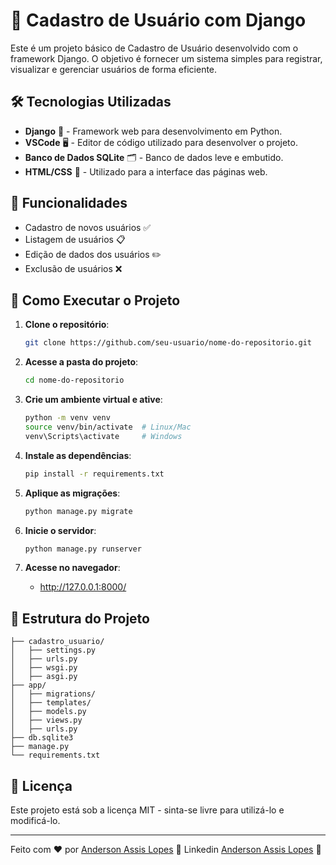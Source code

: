 # 📌 Cadastro de Usuário com Django

Este é um projeto básico de Cadastro de Usuário desenvolvido com o framework Django. O objetivo é fornecer um sistema simples para registrar, visualizar e gerenciar usuários de forma eficiente.

## 🛠 Tecnologias Utilizadas

- **Django** 🐍 - Framework web para desenvolvimento em Python.
- **VSCode** 🖥️ - Editor de código utilizado para desenvolver o projeto.
- **Banco de Dados SQLite** 🗂️ - Banco de dados leve e embutido.
- **HTML/CSS** 🎨 - Utilizado para a interface das páginas web.

## 🚀 Funcionalidades

- Cadastro de novos usuários ✅
- Listagem de usuários 📋
- Edição de dados dos usuários ✏️
- Exclusão de usuários ❌

## 🎯 Como Executar o Projeto

1. **Clone o repositório**:
   ```sh
   git clone https://github.com/seu-usuario/nome-do-repositorio.git
   ```

2. **Acesse a pasta do projeto**:
   ```sh
   cd nome-do-repositorio
   ```

3. **Crie um ambiente virtual e ative**:
   ```sh
   python -m venv venv
   source venv/bin/activate  # Linux/Mac
   venv\Scripts\activate     # Windows
   ```

4. **Instale as dependências**:
   ```sh
   pip install -r requirements.txt
   ```

5. **Aplique as migrações**:
   ```sh
   python manage.py migrate
   ```

6. **Inicie o servidor**:
   ```sh
   python manage.py runserver
   ```

7. **Acesse no navegador**:
   - http://127.0.0.1:8000/

## 📝 Estrutura do Projeto

```
├── cadastro_usuario/
│   ├── settings.py
│   ├── urls.py
│   ├── wsgi.py
│   ├── asgi.py
├── app/
│   ├── migrations/
│   ├── templates/
│   ├── models.py
│   ├── views.py
│   ├── urls.py
├── db.sqlite3
├── manage.py
└── requirements.txt
```

## 📜 Licença

Este projeto está sob a licença MIT - sinta-se livre para utilizá-lo e modificá-lo.

---

Feito com ❤️ por [Anderson Assis Lopes](https://github.com/andersonalopes) 🚀
Linkedin [Anderson Assis Lopes](https://www.linkedin.com/in/andersonalopes/) 🚀


